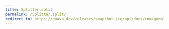 ```yaml
---
title: Splitter.split
permalink: /Splitter.split/
redirect_to: https://guava.dev/releases/snapshot-jre/api/docs/com/google/common/base/Splitter.html#split-java.lang.CharSequence-
---
```

